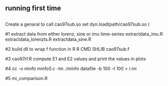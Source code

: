 
##
## running first time
##

Create a genaral to call cao97sub.so
set dyn.load(path/cao97sub.so )

#1
extract data from either lorenz, sine or imu time-series
	extractdata_imu.R
	extractdata_lorenzts.R
	extractdata_sine.R

#2
build dll to wrap f function in R
R CMD SHLIB cao97sub.f

#3
cao97rf.R
   compute E1 and E2 values
   and print the values in plots

#4 cc -o minfo minfo5.c -lm
./minfo datafile -b 100 -t 100 > r.mi

#5
mi_comparison.R
